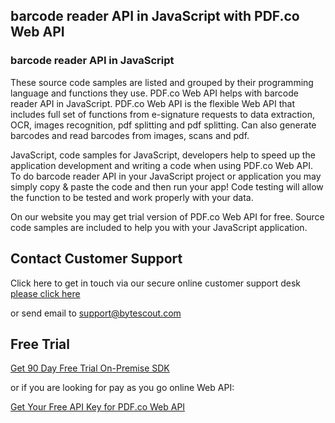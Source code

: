 ## barcode reader API in JavaScript with PDF.co Web API

### barcode reader API in JavaScript

These source code samples are listed and grouped by their programming language and functions they use. PDF.co Web API helps with barcode reader API in JavaScript. PDF.co Web API is the flexible Web API that includes full set of functions from e-signature requests to data extraction, OCR, images recognition, pdf splitting and pdf splitting. Can also generate barcodes and read barcodes from images, scans and pdf.

JavaScript, code samples for JavaScript, developers help to speed up the application development and writing a code when using PDF.co Web API. To do barcode reader API in your JavaScript project or application you may simply copy & paste the code and then run your app! Code testing will allow the function to be tested and work properly with your data.

On our website you may get trial version of PDF.co Web API for free. Source code samples are included to help you with your JavaScript application.

## Contact Customer Support

Click here to get in touch via our secure online customer support desk [please click here](https://bytescout.zendesk.com/hc/en-us/requests/new?subject=PDF.co%20Web%20API%20Question)

or send email to [support@bytescout.com](mailto:support@bytescout.com?subject=PDF.co%20Web%20API%20Question) 

## Free Trial

[Get 90 Day Free Trial On-Premise SDK](https://bytescout.com/download/web-installer?utm_source=github-readme)

or if you are looking for pay as you go online Web API:

[Get Your Free API Key for PDF.co Web API](https://pdf.co/documentation/api?utm_source=github-readme)